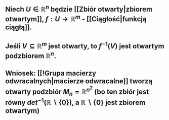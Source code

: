 ## Niech $U \in \mathbb{R}^n$ będzie [[Zbiór otwarty|zbiorem otwartym]], $f:U\rightarrow\mathbb{R}^m$ - [[Ciągłość|funkcją ciągłą]].
## Jeśli $V \subseteq \mathbb{R}^m$ jest otwarty, to $f^{-1}(V)$ jest otwartym podzbiorem $\mathbb{R}^n$.

## **Wniosek**: [[!Grupa macierzy odwracalnych|macierze odwracalne]] tworzą otwarty podzbiór $M_n = \mathbb{R}^{n^2}$ (bo ten zbiór jest równy $det^{-1}(\mathbb{R}\backslash\{0\})$, a $\mathbb{R}\backslash\{0\}$ jest zbiorem otwartym)